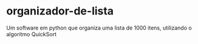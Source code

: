 # organizador-de-lista
Um software em python que organiza uma lista de 1000 itens, utilizando o algoritmo QuickSort
